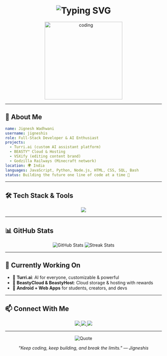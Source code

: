 <!-- GitHub Profile README for Jigneshis -->

<h1 align="center">
  <img src="https://readme-typing-svg.herokuapp.com?font=Fira+Code&duration=2000&pause=1000&center=true&width=435&lines=Hey%2C+I'm+Jignesh+Wadhwani+%F0%9F%91%8B;Full-Stack+Dev+%7C+AI+Enthusiast+%7C+Turri+Creator+%E2%9A%A1" alt="Typing SVG" />
</h1>

<p align="center">
  <img src="https://media.giphy.com/media/qgQUggAC3Pfv687qPC/giphy.gif" width="250" alt="coding" />
</p>

---

## 📘 About Me

```yaml
name: Jignesh Wadhwani
username: jigneshis
role: Full-Stack Developer & AI Enthusiast
projects:
  - Turri.ai (custom AI assistant platform)
  - BEASTY™ Cloud & Hosting
  - VSXify (editing content brand)
  - Godzilla Railways (Minecraft network)
location: 🌍 India
languages: JavaScript, Python, Node.js, HTML, CSS, SQL, Bash
status: Building the future one line of code at a time 🚧
```

---

## 🛠️ Tech Stack & Tools

<div align="center">
  <img src="https://skillicons.dev/icons?i=js,ts,nodejs,express,react,nextjs,html,css,tailwind,py,bash,linux,git,github,vscode,supabase,mysql,vercel,netlify" />
</div>

---

## 📊 GitHub Stats

<div align="center">
  <img src="https://github-readme-stats.vercel.app/api?username=jigneshis&show_icons=true&theme=radical" alt="GitHub Stats" />
  <img src="https://github-readme-streak-stats.herokuapp.com/?user=jigneshis&theme=radical" alt="Streak Stats" />
</div>

---

## 🧠 Currently Working On

- 🔧 **Turri.ai**: AI for everyone, customizable & powerful  
- 💾 **BeastyCloud & BeastyHost**: Cloud storage & hosting with rewards  
- 📱 **Android + Web Apps** for students, creators, and devs  

---

## 📫 Connect With Me

<p align="center">
  <a href="https://github.com/jigneshis" target="_blank">
    <img src="https://img.shields.io/badge/GitHub-181717?style=for-the-badge&logo=github" />
  </a>
  <a href="mailto:support@turri.in.net">
    <img src="https://img.shields.io/badge/email-support@turri.in.net-red?style=for-the-badge&logo=gmail" />
  </a>
  <a href="https://instagram.com/jigneshis" target="_blank">
    <img src="https://img.shields.io/badge/Instagram-%23E4405F?style=for-the-badge&logo=instagram&logoColor=white" />
  </a>
</p>

---

<p align="center">
  <img src="https://quotes-github-readme.vercel.app/api?type=horizontal&theme=radical" alt="Quote" />
</p>

<p align="center"><i>"Keep coding, keep building, and break the limits." — Jigneshis</i></p>
